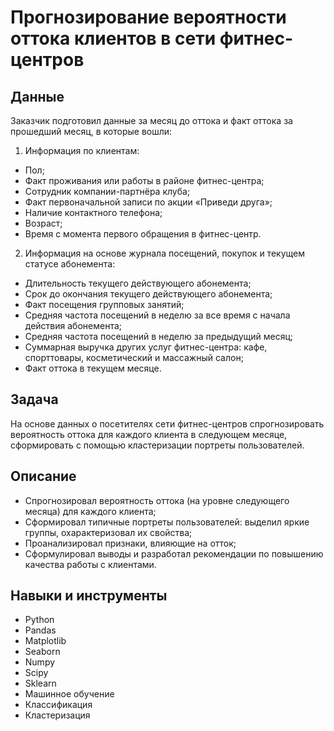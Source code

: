 # Прогнозирование вероятности оттока клиентов в сети фитнес-центров

## Данные
Заказчик подготовил данные за месяц до оттока и факт оттока за прошедший месяц, в которые вошли:

1. Информация по клиентам:
- Пол;
- Факт проживания или работы в районе фитнес-центра;
- Сотрудник компании-партнёра клуба;
- Факт первоначальной записи по акции «Приведи друга»;
- Наличие контактного телефона;
- Возраст;
- Время с момента первого обращения в фитнес-центр.

2. Информация на основе журнала посещений, покупок и текущем статусе абонемента:
- Длительность текущего действующего абонемента;
- Срок до окончания текущего действующего абонемента;
- Факт посещения групповых занятий;
- Средняя частота посещений в неделю за все время с начала действия абонемента;
- Средняя частота посещений в неделю за предыдущий месяц;
- Суммарная выручка других услуг фитнес-центра: кафе, спорттовары, косметический и массажный салон;
- Факт оттока в текущем месяце.
  
## Задача
На основе данных о посетителях сети фитнес-центров спрогнозировать вероятность оттока для каждого клиента в следующем месяце, сформировать с помощью кластеризации портреты пользователей.


## Описание
- Спрогнозировал вероятность оттока (на уровне следующего месяца) для каждого клиента; 
- Сформировал типичные портреты пользователей: выделил яркие группы, охарактеризовал их свойства; 
- Проанализировал признаки, влияющие на отток;
- Сформулировал выводы и разработал рекомендации по повышению качества работы с клиентами.


## Навыки и инструменты
- Python
- Pandas
- Matplotlib
- Seaborn
- Numpy
- Scipy
- Sklearn
- Машинное обучение
- Классификация
- Кластеризация

